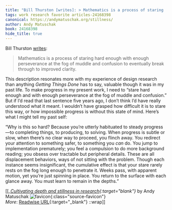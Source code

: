 ```yaml
---
title: "Bill Thurston [writes]: > Mathematics is a process of staring ..."
tags: work research favorite articles-24168398
canonical: https://andymatuschak.org/stillness/
author: Andy Matuschak
book: 24168398
hide_title: true
---
```


Bill Thurston [writes](http://mathoverflow.net/users/9062/bill-thurston):

> Mathematics is a process of staring hard enough with enough perseverance at the fog of muddle and confusion to eventually break through to improved clarity.

This description resonates more with my experience of design research than anything *Getting Things Done* has to say, valuable though it was in my past life. To make progress in my present work, I need to “stare hard enough and with enough perseverance at the fog of muddle and confusion.” But if I’d read that last sentence five years ago, I don’t think I’d have really understood what it meant. I wouldn’t have grasped how difficult it is to stare this way, or how impossible progress is without this state of mind. Here’s what I might tell my past self:

“Why is this so hard? Because you’re utterly habituated to steady progress—to completing things, to producing, to solving. When progress is subtle or slow, when there’s no clear way to proceed, you flinch away. You redirect your attention to something safer, to something you *can* do. You jump to implementation prematurely; you feel a compulsion to do more background reading; you obsess over tractable but peripheral details. These are all displacement behaviors, ways of not sitting with the problem. Though each instance seems insignificant, the cumulative effect is that your stare rarely rests on the fog long enough to penetrate it. Weeks pass, with apparent motion, yet you’re just spinning in place. You return to the surface with each glance away. You must learn to remain in the depths.”


[[<cite>_[Cultivating depth and stillness in research](https://andymatuschak.org/stillness/){:target="_blank"}_</cite> by Andy Matuschak ![favicon](https://s2.googleusercontent.com/s2/favicons?domain=andymatuschak.org){:class="source-favicon"}<br>
_More_: [Readwise URL](https://readwise.io/open/472524065){:target="_blank"}
::wrap]]